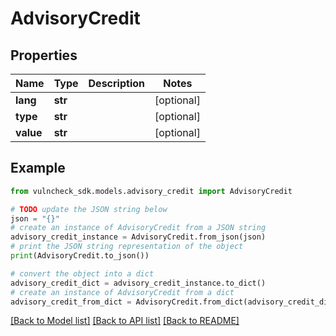 # AdvisoryCredit


## Properties

Name | Type | Description | Notes
------------ | ------------- | ------------- | -------------
**lang** | **str** |  | [optional] 
**type** | **str** |  | [optional] 
**value** | **str** |  | [optional] 

## Example

```python
from vulncheck_sdk.models.advisory_credit import AdvisoryCredit

# TODO update the JSON string below
json = "{}"
# create an instance of AdvisoryCredit from a JSON string
advisory_credit_instance = AdvisoryCredit.from_json(json)
# print the JSON string representation of the object
print(AdvisoryCredit.to_json())

# convert the object into a dict
advisory_credit_dict = advisory_credit_instance.to_dict()
# create an instance of AdvisoryCredit from a dict
advisory_credit_from_dict = AdvisoryCredit.from_dict(advisory_credit_dict)
```
[[Back to Model list]](../README.md#documentation-for-models) [[Back to API list]](../README.md#documentation-for-api-endpoints) [[Back to README]](../README.md)



